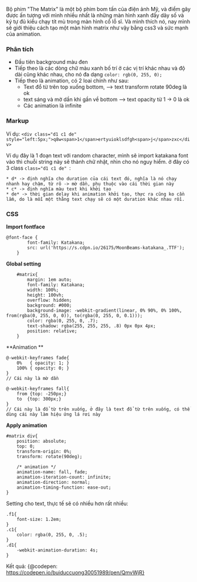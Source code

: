Bộ phim "The Matrix" là một bộ phim bom tấn của điện ảnh Mỹ, và điểm gây được ấn tượng với mình nhiều nhất là những màn hình xanh đầy dãy số và ký tự đủ kiểu chạy tít mù trong màn hình cổ lỗ sĩ.
Và mình thích nó, nay mình sẽ giới thiệu cách tạo một màn hình matrix như vậy bằng css3 và sức mạnh của animation.

### Phân tích

* Đầu tiên background màu đen
* Tiếp theo là các dòng chữ màu xanh bố trí ở các vị trí khác nhau và độ dài cũng khác nhau, cho nó đa dạng `color: rgb(0, 255, 0);`
* Tiếp theo là animation, có 2 loai chính như sau: 
    * Text đổ từ trên top xuống bottom, --> text transform rotate 90deg là ok
    * text sáng và mờ dần khi gần về bottom --> text opacity từ 1 -> 0 là ok
    * Các animation là infinite
    
### Markup
Ví dụ:
`<div class="d1 c1 de" style="left:5px;">q8w<span>1</span>ertyuioklsdfgh<span>j</span>zxc</div>`

Ví dụ đây là 1 đoạn text với random character, mình sẽ import katakana font vào thì chuỗi string này sẽ thành chữ nhật, nhìn cho nó nguy hiểm.
ở đây có 3 class `class="d1 c1 de" `: 

    * d* -> định nghĩa cho duration của cái text đó, nghĩa là nó chạy nhanh hay chậm, từ rõ -> mờ dần, phụ thuộc vào cái thời gian này
    * c* -> định nghĩa màu text khi khởi tạo
    * de* -> thời gian delay khi animation khởi tạo, thực ra cũng ko cần lắm, do là mỗi một thằng text chạy sẽ có một duration khác nhau rồi.

### CSS

**Import fontface**
```
@font-face {
        font-family: Katakana;
        src: url('https://s.cdpn.io/26175/MoonBeams-katakana_.TTF');
    }
```

**Global setting**
```
    #matrix{
        margin: 1em auto;
        font-family: Katakana;
        width: 100%;
        height: 100vh;
        overflow: hidden;
        background: #000;
        background-image: -webkit-gradient(linear, 0% 90%, 0% 100%, from(rgba(0, 255, 0, 0)), to(rgba(0, 255, 0, 0.1)));
        color: rgba(0, 255, 0, .7);
        text-shadow: rgba(255, 255, 255, .8) 0px 0px 4px;
        position: relative;	
    }
```
**Animation **
```
@-webkit-keyframes fade{
    0%   { opacity: 1; }
    100% { opacity: 0; }
}
// Cái này là mờ dần

@-webkit-keyframes fall{
    from {top: -250px;}
    to 	{top: 300px;}
}
// Cái này là đổ từ trên xuống, ở đây là text đổ từ trên xuống, có thể dùng cái này làm hiệu ứng lá rơi này
```


**Apply animation**
```
#matrix div{
    position: absolute;	
    top: 0;
    transform-origin: 0%;
    transform: rotate(90deg); 

    /* animation */
    animation-name: fall, fade;			
    animation-iteration-count: infinite;
    animation-direction: normal;
    animation-timing-function: ease-out;
}
```

Setting cho text, thực tế sẽ có nhiều hơn rất nhiều:

```
.f1{
    font-size: 1.2em;
}	
.c1{
    color: rgba(0, 255, 0, .5);
}
.d1{
    -webkit-animation-duration: 4s;
}
```
Kết quả:
	{@codepen: https://codepen.io/buiduccuong30051989/pen/QmvWjR}